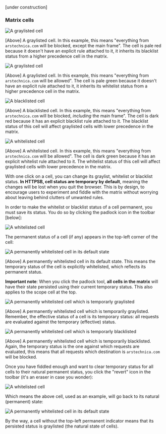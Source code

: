[under construction]

### Matrix cells

![A graylisted cell](https://raw.github.com/gorhill/httpswitchboard/master/doc/img/popupmenu-matrix-cell-1.png)

[Above] A graylisted cell. In this example, this means "everything from `arstechnica.com` will be blocked, except the main frame". The cell is pale red because it doesn't have an explicit rule attached to it, it inherits its blacklist status from a higher precedence cell in the matrix.

![A graylisted cell](https://raw.github.com/gorhill/httpswitchboard/master/doc/img/popupmenu-matrix-cell-2.png)

[Above] A graylisted cell. In this example, this means "everything from `arstechnica.com` will be allowed". The cell is pale green because it doesn't have an explicit rule attached to it, it inherits its whitelist status from a higher precedence cell in the matrix.

![A blacklisted cell](https://raw.github.com/gorhill/httpswitchboard/master/doc/img/popupmenu-matrix-cell-4.png)

[Above] A blacklisted cell. In this example, this means "everything from `arstechnica.com` will be blocked, *including* the main frame". The cell is dark red because it has an explicit blacklist rule attached to it. The blacklist status of this cell will affect graylisted cells with lower precedence in the matrix.

![A whitelisted cell](https://raw.github.com/gorhill/httpswitchboard/master/doc/img/popupmenu-matrix-cell-3.png)

[Above] A whitelisted cell. In this example, this means "everything from `arstechnica.com` will be allowed". The cell is dark green because it has an explicit whitelist rule attached to it. The whitelist status of this cell will affect graylisted cells with lower precedence in the matrix.

With one click on a cell, you can change its graylist, whitelist or blacklist status. **In HTTPSB, cell status are temporary by default**, meaning the changes will be lost when you quit the browser. This is by design, to encourage users to experiment and fiddle with the matrix without worrying about leaving behind clutters of unwanted rules.

In order to make the whitelist or blacklist status of a cell permanent, you must save its status. You do so by clicking the padlock icon in the toolbar [below]:

![A whitelisted cell](https://raw.github.com/gorhill/httpswitchboard/master/doc/img/popupmenu-tools-save-1.png)

The permanent status of a cell (if any) appears in the top-left corner of the cell:

![A permanently whitelisted cell in its default state](https://raw.github.com/gorhill/httpswitchboard/master/doc/img/popupmenu-matrix-cell-5.png)

[Above] A permanently whitelisted cell in its default state. This means the temporary status of the cell is explicitly whitelisted, which reflects its permanent status.

**Important note**: When you click the padlock tool, **all cells in the matrix** will have their state persisted using their current temporary status. This also applies to the scope cell at the top.

![A permanently whitelisted cell which is temporarly graylisted](https://raw.github.com/gorhill/httpswitchboard/master/doc/img/popupmenu-matrix-cell-6.png)

[Above] A permanently whitelisted cell which is temporarily graylisted. Remember, the effective status of a cell is its temporary status: all requests are evaluated against the temporary (effective) status.

![A permanently whitelisted cell which is temporarly blacklisted](https://raw.github.com/gorhill/httpswitchboard/master/doc/img/popupmenu-matrix-cell-7.png)

[Above] A permanently whitelisted cell which is temporarily blacklisted. Again, the temporary status is the one against which requests are evaluated, this means that all requests which destination is `arstechnica.com` will be blocked.

Once you have fiddled enough and want to clear temporary status for all cells to their natural permanent status, you click the "revert" icon in the toolbar (it's an eraser in case you wonder):

![A whitelisted cell](https://raw.github.com/gorhill/httpswitchboard/master/doc/img/popupmenu-tools-revert-1.png)

Which means the above cell, used as an example, will go back to its natural (permanent) state:

![A permanently whitelisted cell in its default state](https://raw.github.com/gorhill/httpswitchboard/master/doc/img/popupmenu-matrix-cell-5.png)

By the way, a cell without the top-left permanent indicator means that its persisted status is graylisted (the natural state of cells).